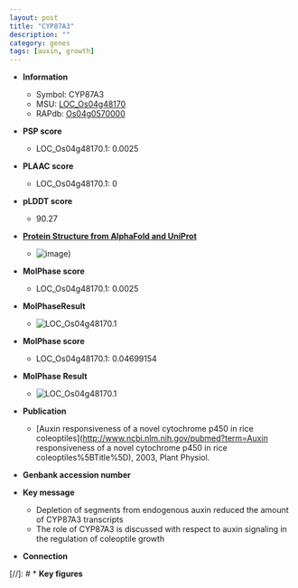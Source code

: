 ```yaml
---
layout: post
title: "CYP87A3"
description: ""
category: genes
tags: [auxin, growth]
---
```


* **Information**  
    + Symbol: CYP87A3  
    + MSU: [LOC_Os04g48170](http://rice.plantbiology.msu.edu/cgi-bin/ORF_infopage.cgi?orf=LOC_Os04g48170)  
    + RAPdb: [Os04g0570000](http://rapdb.dna.affrc.go.jp/viewer/gbrowse_details/irgsp1?name=Os04g0570000)  

* **PSP score**  
    + LOC_Os04g48170.1: 0.0025 

* **PLAAC score**  
    + LOC_Os04g48170.1: 0 

* **pLDDT score**
    + 90.27

* **[Protein Structure from AlphaFold and UniProt](https://www.uniprot.org/uniprotkb/Q7XU38/entry#structure)**
    + ![image](https://ricepsp.github.io/images/Q7/AF-Q7XU38-F1.png))

* **MolPhase score**
    + LOC_Os04g48170.1: 0.0025

* **MolPhaseResult**
    + ![LOC_Os04g48170.1](https://ricepsp.github.io/pictures/LOC_Os04g/LOC_Os04g48170.1.png)

* **MolPhase score**
    + LOC_Os04g48170.1: 0.04699154

* **MolPhase Result**
    + ![LOC_Os04g48170.1](https://304243504.github.io/Pictures/LOC_Os04g/LOC_Os04g48170.1.png)

* **Publication**  
    + [Auxin responsiveness of a novel cytochrome p450 in rice coleoptiles](http://www.ncbi.nlm.nih.gov/pubmed?term=Auxin responsiveness of a novel cytochrome p450 in rice coleoptiles%5BTitle%5D), 2003, Plant Physiol.

* **Genbank accession number**  

* **Key message**  
    + Depletion of segments from endogenous auxin reduced the amount of CYP87A3 transcripts
    + The role of CYP87A3 is discussed with respect to auxin signaling in the regulation of coleoptile growth

* **Connection**  

[//]: # * **Key figures**  


